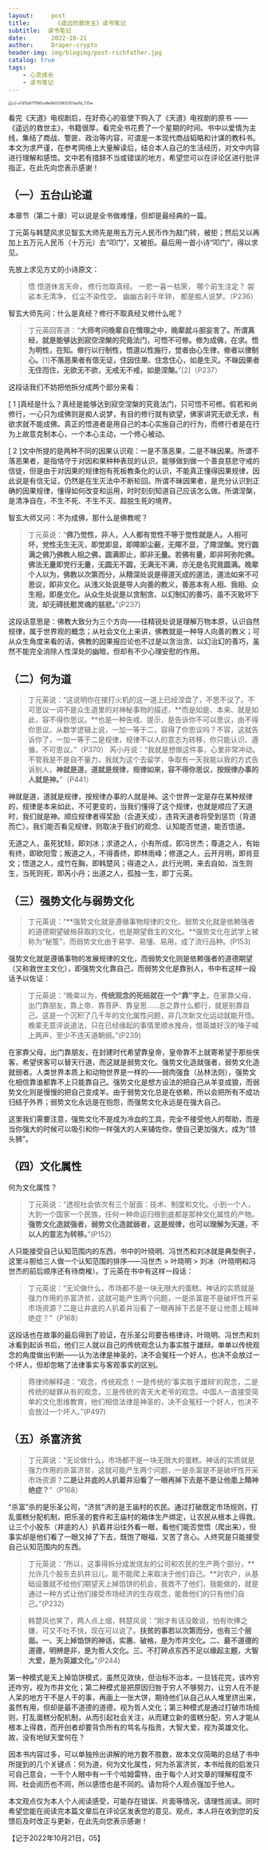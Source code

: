 ```yaml
---
layout:     post
title:       《遥远的救世主》读书笔记
subtitle:  读书笔记
date:       2022-10-21
author:     Draper-crypto
header-img: img/blogimg/post-richfather.jpg
catalog: true
tags:
    - 心灵成长
    - 读书笔记
---
```


<img src="https://typora-img-1301299232.cos.ap-shanghai.myqcloud.com/img/v2-a7d13a077560ca9e0b023f632103ad1d_720w.jpg" alt="v2-a7d13a077560ca9e0b023f632103ad1d_720w" style="zoom:50%;" />

看完《天道》电视剧后，在好奇心的驱使下购入了《天道》电视剧的原书 ——《遥远的救世主》，书籍很厚，看完全书花费了一个星期的时间。书中以爱情为主线，集结了商战、警匪、政治等内容，可谓是一本现代商战韬略和计谋的教科书。本文为求严谨，在参考网络上大量解读后，结合本人自己的生活经历，对文中内容进行理解和感悟。文中若有措辞不当或错误的地方，希望您可以在评论区进行批评指正，在此先向您表示感谢！ 

## （一）五台山论道

本章节（第二十章）可以说是全书做难懂，但却是最经典的一篇。

丁元英与韩楚风求见智玄大师先是用五万元人民币作为敲门砖，被拒；然后又以再加上五万元人民币（十万元）去“叩门”，又被拒。最后用一首小诗“叩门”，得以求见。

先放上求见方丈的小诗原文：

>  悟 悟道休言天命， 修行勿取真经。 一悲一喜一枯荣， 哪个前生注定？ 袈裟本无清净， 红尘不染性空。 幽幽古刹千年钟， 都是痴人说梦。（P236）

智玄大师先问：什么是真经？修行不取真经又修什么呢？

>  丁元英回答道：“**大师考问晚辈自在情理之中，晚辈就斗胆妄言了。所谓真经，就是能够达到寂空涅槃的究竟法门，可悟不可修。修为成佛，在求。悟为明性，在知。修行以行制性，悟道以性施行，觉者由心生律，修者以律制心。**[1]**不落恶果者有信无证，住因住果、住念住心，如是生灭。不昧因果者无住而住，无欲无不欲，无戒无不戒，如是涅槃。**”[2]（P237）

这段话我们不妨把他拆分成两个部分来看：

[ 1 ]真经是什么？真经是能够达到寂空涅槃的究竟法门，只可悟不可修。假若和尚修行，一心只为成佛则是痴人说梦，有目的修行就有欲望，佛家讲究无欲无求，有欲求就不能成佛。真正的悟道者是用自己的本心实施自己的行为，而修行者是在行为上故意克制本心，一个本心主动，一个修心被动。

[ 2 ]文中所提的是两种不同的因果认识观：一是不落恶果，二是不昧因果。所谓不落恶果者，是指恪守于对因和果种种表现的认识，能够做到做一个善良慈悲守戒的信徒，但是由于对因果的规律抱有死板教条化的认识，不能真正懂得因果规律，因此说是有信无证，仍然是在生灭法中不断轮回。所谓不昧因果者，是充分认识到正确的因果规律，懂得如何改变和运用，时时刻刻知道自己应该怎么做。所谓涅槃，是清净自在，不生不死、不生不灭、超脱生死的境界。

智玄大师又问：不为成佛，那什么是佛教呢？

>  丁元英说：“**佛乃觉性，非人，人人都有觉性不等于觉性就是人。人相可坏，党性无生无灭，即觉即显，即障即尘蔽，无障不显，了障涅槃。党行圆满之佛乃佛教人相之佛，圆满即止，即非无量。若佛有量，即非阿弥陀佛。佛法无量即党行无量，无圆无不圆，无满无不满，亦无是名究竟圆满。晚辈个人以为，佛教以次第而分，从精深处说是得道天成的道法，道法如来不可思议，即非文化。从浅义处说是导人向善的教义，善恶本有人相、我相、众生相，即是文化。从众生处说是以贪制贪、以幻制幻的善巧，虽不灭败坏下流，却无碍抚慰灵魂的慈悲。**”(P237)

这段话意思是：佛教大致分为三个方向——往精锐处说是理解万物本原，认识自然规律，属于世界观的概念；从社会文化上来讲，佛教就是一种导人向善的教义；可从众生角度来看的话，佛教的因果报应论也不过是以贪治贪、以幻治幻的善巧，虽然不能完全消除人性深处的幽暗，但却有不少心理安慰的作用。

## （二）何为道

>  丁元英说：“这说明你在接打火机的这一道上已经涅盘了，不思不议了。不可思议一词不是众生道里的对神秘事物的描述，**而是如是、本来、就是如此，容不得你思议。**也是一种告戒、提示，是告诉你不可以思议，由不得你思议。从数学逻辑上说，一加一等于二，容得了你思议吗？不容，这就告诉你了，一加一等于二是规律，规律不以人的意志为转移，你只能认识、遵循，不可思议。”（P370） 芮小丹说：“我就是想做这件事，心里非常冲动。不管我是不是自不量力，我就为这个去留学，争取有一天我能以我的方式告诉别人，**神就是道，道就是规律，规律如来，容不得你思议，按规律办事的人就是神。**”（P441）

神就是道，道就是规律，按规律办事的人就是神。这个世界一定是存在某种规律的，规律是本来如此，不可更变的，当我们懂得了这个规律，也就是顺应了天道时，我们就是神。顺应规律者得奖励（合道天成），违背天道者将受到惩罚（背道而亡）。我们能否看见规律，则取决于我们的观念、认知能否觉道，能否悟道。

无道之人，虽死犹轻，即刘冰；求道之人，小有所成，即冯世杰；尊道之人，有始有终，即欧阳雪；叛道之人，不得善终，即林雨峰；修道之人，云开月明，即肖亚文；悟道之人，成竹在胸，即韩楚风；得道之人，此行光明，来去自如，当生则生，当死则死，即芮小丹；出道之人，孤独一生，即丁元英。

## （三）强势文化与弱势文化

>  丁元英说：“**强势文化就是遵循事物规律的文化，弱势文化就是依赖强者的道德期望破格获取的文化，也是期望救主的文化。**强势文化在武学上被称为“秘笈”，而弱势文化由于易学、易懂、易用，成了流行品种。(P153)

强势文化就是遵循事物的发展规律的文化，而弱势文化则是依赖强者的道德期望（又称救世主文化），即强势文化靠自己，而弱势文化是靠别人，书中有这样一段话予以佐证：

>  丁元英说：“晚辈以为，**传统观念的死结就在一个“靠”字上**，在家靠父母，出门靠朋友，靠上帝、靠菩萨、靠皇恩……总之靠什么都行，就是别靠自己。这是一个沉积了几千年的文化属性问题，非几次新文化运动就能开悟。晚辈无意评说道法，只在已经缘起的事情里顺水推舟，借英雄好汉的嗓子喊上两声，至少不违天道朝纲。”(P239)

在家靠父母，出门靠朋友，在封建时代希望靠皇帝，皇帝靠不上就寄希望于那些侠客，希望侠客可以替天行道，而这就是弱势文化。强势文化造就强者，弱势文化造就弱者。人类世界本质上和动物世界是一样的——弱肉强食（丛林法则），强势文化相信靠谁都靠不上只能靠自己。强势文化是想方设法的把自己从羊变成狼，而弱势文化则是慢慢的把自己变成羊。由于弱势文化总是在依赖，所以会把所有不成功归结于外界；弱势文化永远是在抱怨，而强势文化永远是在强大自己。

这里我们需要注意，强势文化不是成为冷血的工具，完全不接受他人的帮助，而是当你强大的时候可以吸引和你一样强大的人来辅佐你，使自己更加强大，成为“领头狮”。

## （四）文化属性

何为文化属性？

>  丁元英说：“透视社会依次有三个层面：技术、制度和文化。小到一个人，大到一个国家一个民族，任何一种命运归根到底都是那种文化属性的产物。**强势文化造就强者，弱势文化造就弱者，这是规律，也可以理解为天道，不以人的意志为转移。**”(P152)

人只能接受自己认知范围内的东西，书中的叶晓明、冯世杰和刘冰就是典型例子，这里斗胆给三人做一个认知范围的排序——冯世杰 > 叶晓明 > 刘冰（叶晓明和冯世杰的前后顺序还有待商榷）。丁元英在书中有这样一段话：

>  丁元英说：“无论做什么，市场都不是一块无限大的蛋糕。神话的实质就是强力作用的杀富济贫，这就可能产生两个问题，一是杀富是不是破坏性开采市场资源？二是让井底的人扒着井沿看了一眼再掉下去是不是让他患上精神绝症？”（P168）

这段话也在故事的最后得到了验证，在乐圣公司要告格律诗，叶晓明、冯世杰和刘冰看到起诉书后，他们三人就以自己的传统观念认为事实胜于雄辩。单单以传统观念的角度做出判断——认为法律是神圣的，决不会冤枉一个好人，也决不会放过一个坏人，但却忽略了法律事实与客观事实的区别。

>  蒋律师解释道：“观念，传统观念！一是传统的‘事实胜于雄辩’的观念，二是传统的疑罪从有的观念，三是传统的青天大老爷的观念。中国人一直接受简单的文化思维教育，他们相信法律是神圣的，决不会冤枉一个好人，也决不会放过一个坏人。”(P497)

## （五）杀富济贫

>  丁元英说：“无论做什么，市场都不是一块无限大的蛋糕。神话的实质就是强力作用的杀富济贫，这就可能产生两个问题，一是杀富是不是破坏性开采市场资源？**二是让井底的人扒着井沿看了一眼再掉下去是不是让他患上精神绝症？**”（P168）

“杀富”杀的是乐圣公司，“济贫”济的是王庙村的农民。通过打破既定市场规则，打乱蛋糕分配机制，把乐圣的套件和王庙村的箱体生产绑定，让农民从根本上得救。让三个小股东（井底的人）扒着井沿往外看一眼，看他们能否觉悟（爬出来），但事实却是他们看了一眼又掉了下去，既饱了眼福，又苦了贪心。人终究是只能接受自己认知范围内的东西。

>  丁元英说：“所以，这事得拆分成发烧友的公司和农民的生产两个部分，**允许几个股东去扒井沿儿，能不能爬上来取决于他们自己。**对农户，从基础设置就不给他们期望天上掉馅饼的机会，我救不了他们，我能做的，就是通过一种方式让他们接受市场经济的生存观念，能救他们的只有他们自己。”(P232)

>  韩楚风也笑了，两人点上烟，韩楚风说：“刚才有话没敢说，怕有吹捧之嫌，可又不吐不快，现在可以说了。**扶贫的事若以次第而分，也有三个层面。一、天上掉馅饼的神话，实惠、破格，是为市井文化。二、最不道德的道德，明辨是非，是为哲人文化。三、不打碎点东西不足以缘起主题，大智大爱，是为英雄文化。**”(P244)

第一种模式是天上掉馅饼模式，虽然见效快，但治标不治本，一旦钱花完，该咋穷还咋穷，视为市井文化；第二种模式是把原因归咎于穷人不够努力，让穷人在不是人呆的地方干不是人干的事，再画上一张大饼，期待他们从自己从人堆里挤出来，虽然有用，但却是最不道德的道德，视为哲人文化；第三种模式是通过打破市场规则，打乱蛋糕分配机制，从而引起社会关注，从而建立新的蛋糕分配，穷人才能从根本上得救，而开创者却要背负所有的骂名与指责，大智大爱，视为英雄文化。故，没有地狱天堂何在？

因本书内容过多，可以单独拎出讲解的地方数不胜数，故本文仅简略的总结了书中所提到的几个关键点：何为道，何为文化属性，何为杀富济贫，本书给我的启发只可自己意会，一千个人眼中有一千个哈姆雷特，由于每个人对文章的理解程度不同、社会阅历也不同，所以感悟也是不同的。请勿将个人观点强加于他人。

本文观点仅为本人个人阅读感受，可能存在错误、片面等情况，请理性阅读。同时希望您能在阅读完本篇文章后在评论区发表您的意见、观点，本人将在收到您的反馈后及时改正与更新，在此先向您表示感谢！

【记于2022年10月21日，05】